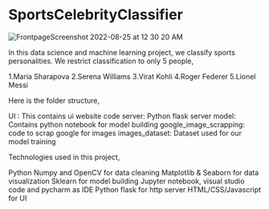 # SportsCelebrityClassifier
![FrontpageScreenshot 2022-08-25 at 12 30 20 AM](https://user-images.githubusercontent.com/96571687/186502210-fff1dea2-864a-4de0-ae4e-892234752c47.png)






In this data science and machine learning project, we classify sports personalities. We restrict classification to only 5 people,

1.Maria Sharapova
2.Serena Williams
3.Virat Kohli
4.Roger Federer
5.Lionel Messi



Here is the folder structure,

UI : This contains ui website code
server: Python flask server
model: Contains python notebook for model building
google_image_scrapping: code to scrap google for images
images_dataset: Dataset used for our model training




Technologies used in this project,

Python
Numpy and OpenCV for data cleaning
Matplotlib & Seaborn for data visualization
Sklearn for model building
Jupyter notebook, visual studio code and pycharm as IDE
Python flask for http server
HTML/CSS/Javascript for UI
